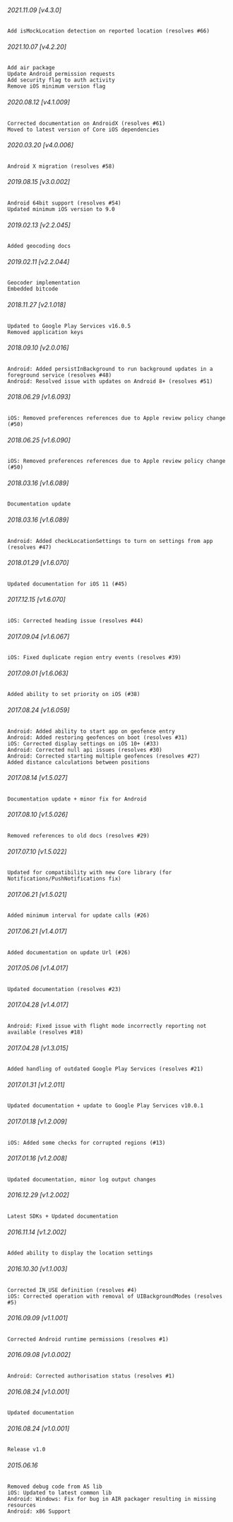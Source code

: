###### 2021.11.09 [v4.3.0]

```
Add isMockLocation detection on reported location (resolves #66)
```

###### 2021.10.07 [v4.2.20]

```
Add air package
Update Android permission requests
Add security flag to auth activity
Remove iOS minimum version flag
```



###### 2020.08.12 [v4.1.009]

```
Corrected documentation on AndroidX (resolves #61)
Moved to latest version of Core iOS dependencies
```


###### 2020.03.20 [v4.0.006]

```
Android X migration (resolves #58)
```


###### 2019.08.15 [v3.0.002]

```
Android 64bit support (resolves #54)
Updated minimum iOS version to 9.0
```


###### 2019.02.13 [v2.2.045]

```
Added geocoding docs
```


###### 2019.02.11 [v2.2.044]

```
Geocoder implementation
Embedded bitcode
```


###### 2018.11.27 [v2.1.018]

```
Updated to Google Play Services v16.0.5
Removed application keys
```


###### 2018.09.10 [v2.0.016]

```
Android: Added persistInBackground to run background updates in a foreground service (resolves #48)
Android: Resolved issue with updates on Android 8+ (resolves #51)
```


###### 2018.06.29 [v1.6.093]

```
iOS: Removed preferences references due to Apple review policy change (#50)
```


###### 2018.06.25 [v1.6.090]

```
iOS: Removed preferences references due to Apple review policy change (#50)
```


###### 2018.03.16 [v1.6.089]

```
Documentation update
```


###### 2018.03.16 [v1.6.089]

```
Android: Added checkLocationSettings to turn on settings from app (resolves #47) 
```


###### 2018.01.29 [v1.6.070]

```
Updated documentation for iOS 11 (#45)
```


###### 2017.12.15 [v1.6.070]

```
iOS: Corrected heading issue (resolves #44)
```


###### 2017.09.04 [v1.6.067]

```
iOS: Fixed duplicate region entry events (resolves #39)
```


###### 2017.09.01 [v1.6.063]

```
Added ability to set priority on iOS (#38)
```


###### 2017.08.24 [v1.6.059]

```
Android: Added ability to start app on geofence entry
Android: Added restoring geofences on boot (resolves #31)
iOS: Corrected display settings on iOS 10+ (#33)
Android: Corrected null api issues (resolves #30)
Android: Corrected starting multiple geofences (resolves #27)
Added distance calculations between positions
```


###### 2017.08.14 [v1.5.027]

```
Documentation update + minor fix for Android
```


###### 2017.08.10 [v1.5.026]

```
Removed references to old docs (resolves #29)
```


###### 2017.07.10 [v1.5.022]

```
Updated for compatibility with new Core library (for Notifications/PushNotifications fix)
```


###### 2017.06.21 [v1.5.021]

```
Added minimum interval for update calls (#26)
```


###### 2017.06.21 [v1.4.017]

```
Added documentation on update Url (#26)
```


###### 2017.05.06 [v1.4.017]

```
Updated documentation (resolves #23)
```


###### 2017.04.28 [v1.4.017]

```
Android: Fixed issue with flight mode incorrectly reporting not available (resolves #18)
```


###### 2017.04.28 [v1.3.015]

```
Added handling of outdated Google Play Services (resolves #21)
```


###### 2017.01.31 [v1.2.011]

```
Updated documentation + update to Google Play Services v10.0.1
```


###### 2017.01.18 [v1.2.009]

```
iOS: Added some checks for corrupted regions (#13)
```


###### 2017.01.16 [v1.2.008]

```
Updated documentation, minor log output changes
```


###### 2016.12.29 [v1.2.002]

```
Latest SDKs + Updated documentation
```


###### 2016.11.14 [v1.2.002]

```
Added ability to display the location settings
```


###### 2016.10.30 [v1.1.003]

```
Corrected IN_USE definition (resolves #4)
iOS: Corrected operation with removal of UIBackgroundModes (resolves #5)
```


###### 2016.09.09 [v1.1.001]

```
Corrected Android runtime permissions (resolves #1)
```


###### 2016.09.08 [v1.0.002]

```
Android: Corrected authorisation status (resolves #1)
```


###### 2016.08.24 [v1.0.001]

```
Updated documentation
```


###### 2016.08.24 [v1.0.001]

```
Release v1.0
```


###### 2015.06.16

```
Removed debug code from AS lib
iOS: Updated to latest common lib
Android: Windows: Fix for bug in AIR packager resulting in missing resources
Android: x86 Support
```
